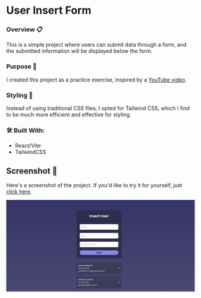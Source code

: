 # User Insert Form

### Overview 📋
This is a simple project where users can submit data through a form, and the submitted information will be displayed below the form.

### Purpose 🎥
I created this project as a practice exercise, inspired by a [YouTube video](https://www.youtube.com/watch?v=_gHr2Pe5LCY).

### Styling 🎨
Instead of using traditional CSS files, I opted for Tailwind CSS, which I find to be much more efficient and effective for styling.

### 🛠️ Built With:
- React/Vite
- TailwindCSS

## Screenshot 📸
Here's a screenshot of the project. If you'd like to try it for yourself, just [click here](link-do-vercel-aqui).

![Screenshot of the Project](public/example.png)
